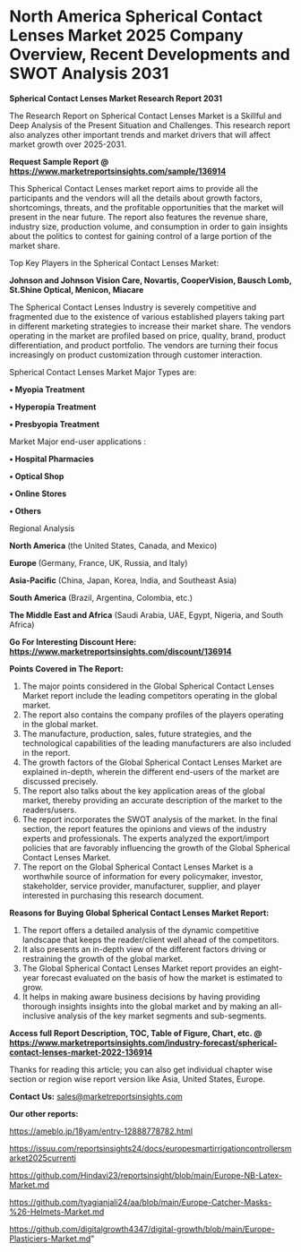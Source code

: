 # North America Spherical Contact Lenses Market 2025 Company Overview, Recent Developments and SWOT Analysis 2031

<strong>Spherical Contact Lenses Market Research Report 2031</strong>

The Research Report on Spherical Contact Lenses Market is a Skillful and Deep Analysis of the Present Situation and Challenges. This research report also analyzes other important trends and market drivers that will affect market growth over 2025-2031.

<strong>Request Sample Report @ <a href=https://www.marketreportsinsights.com/sample/136914>https://www.marketreportsinsights.com/sample/136914</a></strong>

This Spherical Contact Lenses market report aims to provide all the participants and the vendors will all the details about growth factors, shortcomings, threats, and the profitable opportunities that the market will present in the near future. The report also features the revenue share, industry size, production volume, and consumption in order to gain insights about the politics to contest for gaining control of a large portion of the market share.

Top Key Players in the Spherical Contact Lenses Market:

<strong>Johnson and Johnson Vision Care, Novartis, CooperVision, Bausch  Lomb, St.Shine Optical, Menicon, Miacare</strong>

The Spherical Contact Lenses Industry is severely competitive and fragmented due to the existence of various established players taking part in different marketing strategies to increase their market share. The vendors operating in the market are profiled based on price, quality, brand, product differentiation, and product portfolio. The vendors are turning their focus increasingly on product customization through customer interaction.

Spherical Contact Lenses Market Major Types are:

<strong>• Myopia Treatment

• Hyperopia Treatment

• Presbyopia Treatment</strong>

Market Major end-user applications :

<strong>• Hospital Pharmacies

• Optical Shop

• Online Stores

• Others</strong>

Regional Analysis

</u><strong><b>North America</b></strong> (the United States, Canada, and Mexico)

<strong><b>Europe </b></strong>(Germany, France, UK, Russia, and Italy)

<strong><b>Asia-Pacific</b></strong> (China, Japan, Korea, India, and Southeast Asia)

<strong><b>South America</b></strong> (Brazil, Argentina, Colombia, etc.)

<strong><b>The Middle East and Africa</b></strong> (Saudi Arabia, UAE, Egypt, Nigeria, and South Africa)

<strong>Go For Interesting Discount Here: <a href=https://www.marketreportsinsights.com/discount/136914>https://www.marketreportsinsights.com/discount/136914</a></strong>

<strong>Points Covered in The Report:</strong>
<ol>
  <li>The major points considered in the Global Spherical Contact Lenses Market report include the leading competitors operating in the global market.</li>
  <li>The report also contains the company profiles of the players operating in the global market.</li>
  <li>The manufacture, production, sales, future strategies, and the technological capabilities of the leading manufacturers are also included in the report.</li>
  <li>The growth factors of the Global Spherical Contact Lenses Market are explained in-depth, wherein the different end-users of the market are discussed precisely.</li>
  <li>The report also talks about the key application areas of the global market, thereby providing an accurate description of the market to the readers/users.</li>
  <li>The report incorporates the SWOT analysis of the market. In the final section, the report features the opinions and views of the industry experts and professionals. The experts analyzed the export/import policies that are favorably influencing the growth of the Global Spherical Contact Lenses Market.</li>
  <li>The report on the Global Spherical Contact Lenses Market is a worthwhile source of information for every policymaker, investor, stakeholder, service provider, manufacturer, supplier, and player interested in purchasing this research document.</li>
</ol>
<strong>Reasons for Buying Global Spherical Contact Lenses Market Report:</strong>

<ol>
  <li>The report offers a detailed analysis of the dynamic competitive landscape that keeps the reader/client well ahead of the competitors.</li>
  <li>It also presents an in-depth view of the different factors driving or restraining the growth of the global market.</li>
  <li>The Global Spherical Contact Lenses Market report provides an eight-year forecast evaluated on the basis of how the market is estimated to grow.</li>
  <li>It helps in making aware business decisions by having providing thorough insights insights into the global market and by making an all-inclusive analysis of the key market segments and sub-segments.</li>
</ol>
<strong>Access full Report Description, TOC, Table of Figure, Chart, etc. @ <a href=https://www.marketreportsinsights.com/industry-forecast/spherical-contact-lenses-market-2022-136914>https://www.marketreportsinsights.com/industry-forecast/spherical-contact-lenses-market-2022-136914</a></strong>


Thanks for reading this article; you can also get individual chapter wise section or region wise report version like Asia, United States, Europe.

<strong>Contact Us:</strong>
sales@marketreportsinsights.com

<strong>Our other reports:</strong>

<a href=https://ameblo.jp/18yam/entry-12888778782.html>https://ameblo.jp/18yam/entry-12888778782.html</a>

<a href=https://issuu.com/reportsinsights24/docs/europesmartirrigationcontrollersmarket2025currenti>https://issuu.com/reportsinsights24/docs/europesmartirrigationcontrollersmarket2025currenti</a>

<a href=https://github.com/Hindavi23/reportsinsight/blob/main/Europe-NB-Latex-Market.md>https://github.com/Hindavi23/reportsinsight/blob/main/Europe-NB-Latex-Market.md</a>

<a href=https://github.com/tyagianjali24/aa/blob/main/Europe-Catcher-Masks-%26-Helmets-Market.md>https://github.com/tyagianjali24/aa/blob/main/Europe-Catcher-Masks-%26-Helmets-Market.md</a>

<a href=https://github.com/digitalgrowth4347/digital-growth/blob/main/Europe-Plasticiers-Market.md>https://github.com/digitalgrowth4347/digital-growth/blob/main/Europe-Plasticiers-Market.md</a>"
